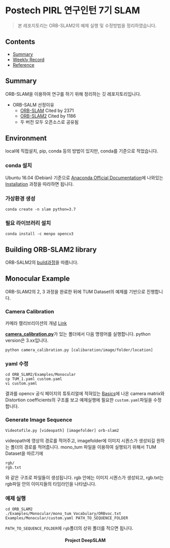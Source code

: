 # Postech PIRL 연구인턴 7기 SLAM
> 본 레포지토리는 ORB-SLAM2의 예제 실행 및 수정방법을 정리하였습니다.


## Contents  
- [Summary](#summary)
- [Weekly Record](https://github.com/JinYeJin/legendary-octo-adventure/wiki/Development-Record)
- [Reference](https://github.com/JinYeJin/legendary-octo-adventure/wiki/Reference)


## Summary

ORB-SLAM을 이용하여 연구를 하기 위해 정리하는 깃 레포지토리입니다.

- ORB-SALM 선정이유
    - [ORB-SLAM](https://github.com/raulmur/ORB_SLAM) Cited by 2371
    - [ORB-SLAM2](https://github.com/raulmur/ORB_SLAM) Cited by 1186
    - 두 버전 모두 오픈소스로 공유됨

## Environment

local에 직접설치, pip, conda 등의 방법이 있지만, conda를 기준으로 적었습니다.

### conda 설치
Ubuntu 16.04 (Debian) 기준으로 [Anaconda Official Documentation](https://docs.anaconda.com/anaconda/install/linux/)에 나와있는 [Installation](https://docs.anaconda.com/anaconda/install/linux/#installation) 과정을 따라하면 됩니다.

### 가상환경 생성

`conda create -n slam python=3.7`

### 필요 라이브러리 설치

`conda install -c menpo opencv3`


## Building ORB-SLAM2 library

ORB-SALM2의 [build과정](https://github.com/raulmur/ORB_SLAM2#2-prerequisites)을 따릅니다.

## Monocular Example

ORB-SLAM2의 2, 3 과정을 완료한 뒤에 TUM Dataset의 예제를 기반으로 진행합니다.

### Camera Calibration
카메라 캘리브리이션의 개념 [Link](https://darkpgmr.tistory.com/32)

[**camera_calibration.py**](https://github.com/JinYeJin/legendary-octo-adventure/blob/master/camera_calibration.py)가 있는 폴더에서 다음 명령어를 실행합니다. python version은 3.xx입니다.

`python camera_calibration.py [calibaration/image/folder/location]`

### yaml 수정

```
cd ORB_SLAM2/Examples/Monocular
cp TUM_1.yaml custom.yaml
vi custom.yaml
```

결과를 opencv 공식 페이지의 튜토리얼에 적혀있는 [Basics](https://opencv-python-tutroals.readthedocs.io/en/latest/py_tutorials/py_calib3d/py_calibration/py_calibration.html#basics)에 나온 camera matrix와 Distortion coefficients의 구조를 보고 예제실행에 필요한 `custom.yaml`파일을 수정합니다.

### Generate Image Sequence

`Videotofile.py [videopath] [imagefolder] orb-slam2`

videopath에 영상의 경로를 적어주고, imagefolder에 이미지 시퀀스가 생성되길 원하는 폴더의 경로를 적어줍니다. mono_tum 파일을 이용하여 실행되기 위해서 TUM Dataset을 따르기에

```
rgb/
rgb.txt
```

와 같은 구조로 파일들이 생성됩니다. rgb 안에는 이미지 시퀀스가 생성되고, rgb.txt는 rgb파일 안의 이미지들의 타임라인을 나타냅니다.

### 예제 실행

```
cd ORB_SLAM2
./Examples/Monocular/mono_tum Vocabulary/ORBvoc.txt Examples/Monocular/custom.yaml PATH_TO_SEQUENCE_FOLDER
```

`PATH_TO_SEQUENCE_FOLDER`에 `rgb`폴더의 상위 폴더를 적으면 됩니다.




<h4 align="center"> Project DeepSLAM </h4>

